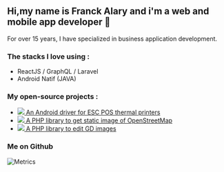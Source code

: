 ## Hi,my name is Franck Alary and i'm a web and mobile app developer 👋

For over 15 years, I have specialized in business application development.

### The stacks I love using :

- ReactJS / GraphQL / Laravel
- Android Natif (JAVA)

### My open-source projects :

- [![](https://jitpack.io/v/DantSu/ESCPOS-ThermalPrinter-Android/month.svg) An Android driver for ESC POS thermal printers](https://github.com/DantSu/ESCPOS-ThermalPrinter-Android)
- [![](https://img.shields.io/packagist/dt/DantSu/php-osm-static-api.svg) A PHP library to get static image of OpenStreetMap](https://github.com/DantSu/php-osm-static-api)
- [![](https://img.shields.io/packagist/dt/DantSu/php-image-editor.svg) A PHP library to edit GD images](https://github.com/DantSu/php-image-editor)

### Me on Github

![Metrics](https://metrics.lecoq.io/dantsu?template=classic&followup=1&config.animated=true)
